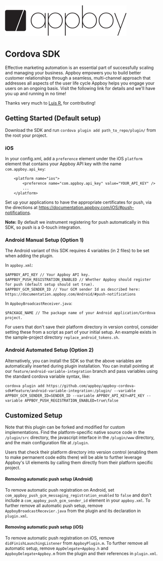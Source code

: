 ![Appboy Logo](https://github.com/Appboy/appboy-cordova-sdk/blob/master/Appboy_Logo_400x100.png)

# Cordova SDK

Effective marketing automation is an essential part of successfully scaling and managing your business. Appboy empowers you to build better customer relationships through a seamless, multi-channel approach that addresses all aspects of the user life cycle Appboy helps you engage your users on an ongoing basis. Visit the following link for details and we'll have you up and running in no time!

Thanks very much to [Luis R.](https://github.com/lurecas) for contributing!

## Getting Started (Default setup)

Download the SDK and run `cordova plugin add path_to_repo/plugin/` from the root your project.

### iOS

In your config.xml, add a `preference` element under the iOS `platform` element that contains your Appboy API key with the name `com.appboy.api_key`:

```
    <platform name="ios">
        <preference name="com.appboy.api_key" value="YOUR_API_KEY" />
        ...
    </platform>
```

Set up your applications to have the appropriate certificates for push, via the directions at https://documentation.appboy.com/iOS/#push-notifications.

__Note:__ By default we instrument registering for push automatically in this SDK, so push is a 0-touch integration.

### Android Manual Setup (Option 1)

The Android variant of this SDK requires 4 variables (in 2 files) to be set when adding the plugin.  

In `appboy.xml`:

```
$APPBOY_API_KEY // Your Appboy API key.
$APPBOY_PUSH_REGISTRATION_ENABLED // Whether Appboy should register for push (default setup should set true).
$APPBOY_GCM_SENDER_ID // Your GCM sender Id as described here:  https://documentation.appboy.com/Android/#push-notifications
```

In `AppboyBroadcastReceiver.java`:
```
$PACKAGE_NAME // The package name of your Android application/Cordova project.
```

For users that don't save their platform directory in version control, consider setting these from a script as part of your initial setup.  An example exists in the sample-project directory `replace_android_tokens.sh`.

### Android Automated Setup (Option 2)

Alternatively, you can install the SDK so that the above variables are automatically inserted during plugin installation.  You can install pointing at our `feature/android-variable-integration` branch and pass variables using the standard cordova variable syntax, like:

```
cordova plugin add https://github.com/appboy/appboy-cordova-sdk#feature/android-variable-integration:/plugin/ --variable APPBOY_GCM_SENDER_ID=SENDER_ID --variable APPBOY_API_KEY=API_KEY --variable APPBOY_PUSH_REGISTRATION_ENABLED=true\false
```

## Customized Setup

Note that this plugin can be forked and modified for custom implementations.  Find the platform-specific native source code in the `/plugin/src` directory, the javascript interface in the `/plugin/www` directory, and the main configuration file at `/plugin`.

Users that check their platform directory into version control (enabling them to make permanent code edits there) will be able to further leverage Appboy's UI elements by calling them directly from their platform specific project.

#### Removing automatic push setup (Android)
To remove automatic push registration on Android, set `com_appboy_push_gcm_messaging_registration_enabled` to `false` and don't include a `com_appboy_push_gcm_sender_id` element in your `appboy.xml`.  To further remove all automatic push setup, remove `AppboyBroadcastRecevier.java` from the plugin and its declaration in `plugin.xml`.

#### Removing automatic push setup (iOS)
To remove automatic push registration on iOS, remove `didFinishLaunchingListener` from `AppboyPlugin.m`.  To further remove all automatic setup, remove `AppDelegate+Appboy.h` and `AppboyDelegate+Appboy.m` from the plugin and their references in `plugin.xml`.
